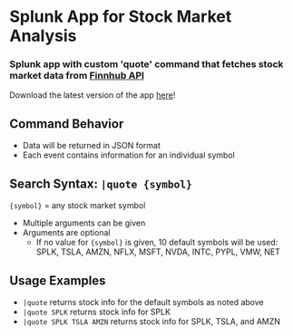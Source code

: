 # Splunk App for Stock Market Analysis
### Splunk app with custom 'quote' command that fetches stock market data from [Finnhub API](https://finnhub.io/docs/api)
Download the latest version of the app [here](https://github.com/sidward35/splunk-stocks-analysis/releases/download/v0.6.1/splunk-stocks-analysis.spl)!

## Command Behavior
- Data will be returned in JSON format
- Each event contains information for an individual symbol

## Search Syntax: `|quote {symbol}`
`{symbol}` = any stock market symbol
- Multiple arguments can be given
- Arguments are optional
  - If no value for `{symbol}` is given, 10 default symbols will be used: SPLK, TSLA, AMZN, NFLX, MSFT, NVDA, INTC, PYPL, VMW, NET

## Usage Examples
- `|quote` returns stock info for the default symbols as noted above
- `|quote SPLK` returns stock info for SPLK
- `|quote SPLK TSLA AMZN` returns stock info for SPLK, TSLA, and AMZN
